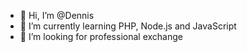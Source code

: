 - 👋 Hi, I’m @Dennis
- 🌱 I’m currently learning PHP, Node.js and JavaScript
- 💞️ I’m looking for professional exchange



<!---
DennisKuhlmann/DennisKuhlmann is a ✨ special ✨ repository because its `README.md` (this file) appears on your GitHub profile.
You can click the Preview link to take a look at your changes.
--->
